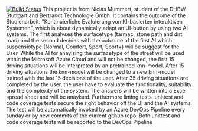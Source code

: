 [![Build Status](https://dev.azure.com/inf18067/Studienarbeit3524776/_apis/build/status/niclasmummert.studienarbeit2021?branchName=main)](https://dev.azure.com/inf18067/Studienarbeit3524776/_build/latest?definitionId=2&branchName=main)
This project is from Niclas Mummert, student of the DHBW Stuttgart and Bertrandt Technologie Gmbh. It contains the outcome of the Studienarbeit: "Kontinuierliche Evaluierung von KI-basierten interaktiven Systemen", which is about dynamically adapt an UI-button by using two AI systems. The first analyses the surfacetype (tarmac, stone path and dirt road) and the second decides with the outcome of the first AI which suspensiotype (Normal, Comfort, Sport, Sport+) will be suggest for the User. While the AI for anaylsing the surfacetype of the street will be used within the Microsoft Azure Cloud and will not be changed, the first 15 driving situations will be interpreted by an pretrained knn-model. After 15 driving situations the knn-model will be changed to a new knn-model trained with the last 15 decisions of the user. 
After 35 driving situations are completed by the user, the user have to evaluate the functionality, suitability and the complexity of the system. The answers will be written into a Excel spread sheet and will be anaylsed. 
Furthermore linting tests, unittest and code coverage tests secure the right behavior off the UI and the AI systems. The test will be automatically invoked by an Azure DevOps Pipeline every sunday or by new commits of the current github repo. Both unittest and code coverage tests will be reported to the DevOps Pipeline

